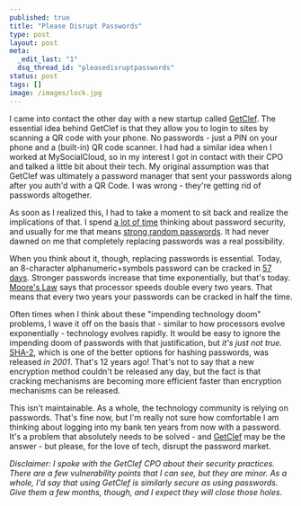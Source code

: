```yaml
---
published: true
title: "Please Disrupt Passwords"
type: post
layout: post
meta:
  _edit_last: "1"
  dsq_thread_id: "pleasedisruptpasswords"
status: post
tags: []
image: /images/lock.jpg
---
```


I came into contact the other day with a new startup called [GetClef](https://getclef.com).  The essential idea behind GetClef is that they allow you to login to sites by scanning a QR code with your phone.  No passwords - just a PIN on your phone and a (built-in) QR code scanner.  I had had a similar idea when I worked at MySocialCloud, so in my interest I got in contact with their CPO and talked a little bit about their tech.  My original assumption was that GetClef was ultimately a password manager that sent your passwords along after you auth'd with a QR Code. I was wrong - they're getting rid of passwords altogether.

<!--more-->

As soon as I realized this, I had to take a moment to sit back and realize the implications of that.  I spend [a lot of time](joewegner.com/blog/passwords-part-1-how-they-get-hacked) thinking about password security, and usually for me that means [strong random passwords](joewegner.com/blog/passwords-part-2-your-password-policy/).  It had never dawned on me that completely replacing passwords was a real possibility.

When you think about it, though, replacing passwords is essential.  Today, an 8-character alphanumeric+symbols password can be cracked in [57 days](https://howsecureismypassword.net).  Stronger passwords increase that time exponentially, but that's today.  [Moore's Law](https://en.wikipedia.org/wiki/Moore's_law) says that processor speeds double every two years.  That means that every two years your passwords can be cracked in half the time.

Often times when I think about these "impending technology doom" problems, I wave it off on the basis that - similar to how processors evolve exponentially - technology evolves rapidly.  It would be easy to ignore the impending doom of passwords with that justification, but *it's just not true.*  [SHA-2](https://en.wikipedia.org/wiki/SHA-2), which is one of the better options for hashing passwords, was released *in 2001*.  That's 12 years ago!  That's not to say that a new encryption method couldn't be released any day, but the fact is that cracking mechanisms are becoming more efficient faster than encryption mechanisms can be released.

This isn't maintainable.  As a whole, the technology community is relying on passwords.  That's fine now, but I'm really not sure how comfortable I am thinking about logging into my bank ten years from now with a password.  It's a problem that absolutely needs to be solved - and [GetClef](https://getclef.com) may be the answer - but please, for the love of tech, disrupt the password market.

*Disclaimer:  I spoke with the GetClef CPO about their security practices.  There are a few vulnerability points that I can see, but they are minor.  As a whole, I'd say that using GetClef is similarly secure as using passwords. Give them a few months, though, and I expect they will close those holes.*
